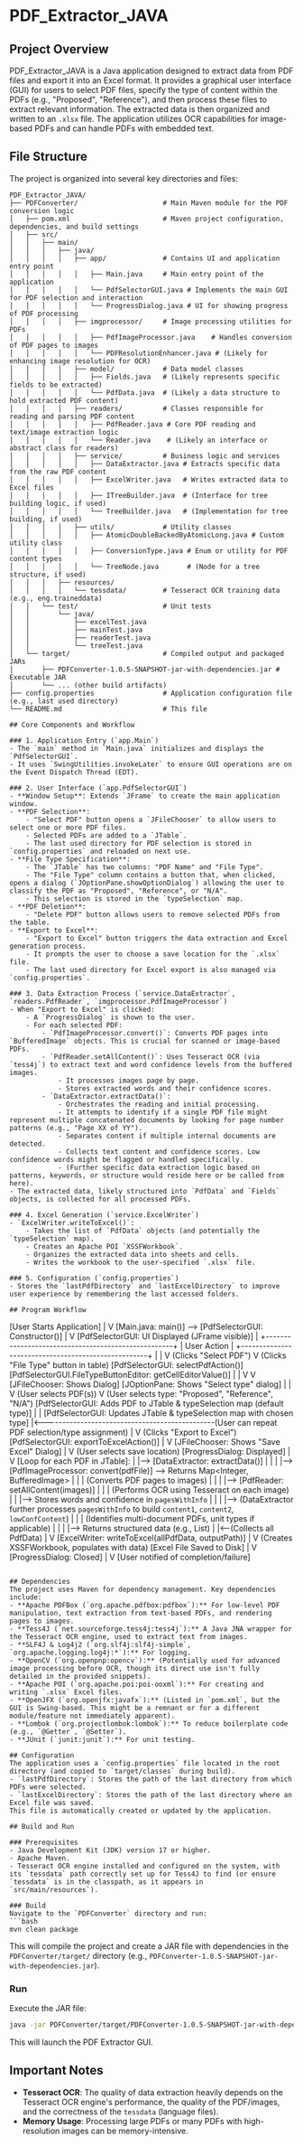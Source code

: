 # PDF_Extractor_JAVA

## Project Overview
PDF_Extractor_JAVA is a Java application designed to extract data from PDF files and export it into an Excel format. It provides a graphical user interface (GUI) for users to select PDF files, specify the type of content within the PDFs (e.g., "Proposed", "Reference"), and then process these files to extract relevant information. The extracted data is then organized and written to an `.xlsx` file. The application utilizes OCR capabilities for image-based PDFs and can handle PDFs with embedded text.

## File Structure

The project is organized into several key directories and files:

```
PDF_Extractor_JAVA/
├── PDFConverter/                     # Main Maven module for the PDF conversion logic
│   ├── pom.xml                       # Maven project configuration, dependencies, and build settings
│   ├── src/
│   │   ├── main/
│   │   │   ├── java/
│   │   │   │   ├── app/              # Contains UI and application entry point
│   │   │   │   │   ├── Main.java     # Main entry point of the application
│   │   │   │   │   └── PdfSelectorGUI.java # Implements the main GUI for PDF selection and interaction
│   │   │   │   │   └── ProgressDialog.java # UI for showing progress of PDF processing
│   │   │   │   ├── imgprocessor/     # Image processing utilities for PDFs
│   │   │   │   │   ├── PdfImageProcessor.java    # Handles conversion of PDF pages to images
│   │   │   │   │   └── PDFResolutionEnhancer.java # (Likely for enhancing image resolution for OCR)
│   │   │   │   ├── model/            # Data model classes
│   │   │   │   │   ├── Fields.java   # (Likely represents specific fields to be extracted)
│   │   │   │   │   └── PdfData.java  # (Likely a data structure to hold extracted PDF content)
│   │   │   │   ├── readers/          # Classes responsible for reading and parsing PDF content
│   │   │   │   │   ├── PdfReader.java # Core PDF reading and text/image extraction logic
│   │   │   │   │   └── Reader.java    # (Likely an interface or abstract class for readers)
│   │   │   │   ├── service/          # Business logic and services
│   │   │   │   │   ├── DataExtractor.java # Extracts specific data from the raw PDF content
│   │   │   │   │   ├── ExcelWriter.java   # Writes extracted data to Excel files
│   │   │   │   │   ├── ITreeBuilder.java  # (Interface for tree building logic, if used)
│   │   │   │   │   └── TreeBuilder.java   # (Implementation for tree building, if used)
│   │   │   │   ├── utils/            # Utility classes
│   │   │   │   │   ├── AtomicDoubleBackedByAtomicLong.java # Custom utility class
│   │   │   │   │   ├── ConversionType.java # Enum or utility for PDF content types
│   │   │   │   │   └── TreeNode.java       # (Node for a tree structure, if used)
│   │   │   ├── resources/
│   │   │   │   └── tessdata/         # Tesseract OCR training data (e.g., eng.traineddata)
│   │   └── test/                     # Unit tests
│   │       └── java/
│   │           ├── excelTest.java
│   │           ├── mainTest.java
│   │           ├── readerTest.java
│   │           └── treeTest.java
│   └── target/                       # Compiled output and packaged JARs
│       ├── PDFConverter-1.0.5-SNAPSHOT-jar-with-dependencies.jar # Executable JAR
│       └── ... (other build artifacts)
├── config.properties                 # Application configuration file (e.g., last used directory)
└── README.md                         # This file

## Core Components and Workflow

### 1. Application Entry (`app.Main`)
- The `main` method in `Main.java` initializes and displays the `PdfSelectorGUI`.
- It uses `SwingUtilities.invokeLater` to ensure GUI operations are on the Event Dispatch Thread (EDT).

### 2. User Interface (`app.PdfSelectorGUI`)
- **Window Setup**: Extends `JFrame` to create the main application window.
- **PDF Selection**:
    - "Select PDF" button opens a `JFileChooser` to allow users to select one or more PDF files.
    - Selected PDFs are added to a `JTable`.
    - The last used directory for PDF selection is stored in `config.properties` and reloaded on next use.
- **File Type Specification**:
    - The `JTable` has two columns: "PDF Name" and "File Type".
    - The "File Type" column contains a button that, when clicked, opens a dialog (`JOptionPane.showOptionDialog`) allowing the user to classify the PDF as "Proposed", "Reference", or "N/A".
    - This selection is stored in the `typeSelection` map.
- **PDF Deletion**:
    - "Delete PDF" button allows users to remove selected PDFs from the table.
- **Export to Excel**:
    - "Export to Excel" button triggers the data extraction and Excel generation process.
    - It prompts the user to choose a save location for the `.xlsx` file.
    - The last used directory for Excel export is also managed via `config.properties`.

### 3. Data Extraction Process (`service.DataExtractor`, `readers.PdfReader`, `imgprocessor.PdfImageProcessor`)
- When "Export to Excel" is clicked:
    - A `ProgressDialog` is shown to the user.
    - For each selected PDF:
        - `PdfImageProcessor.convert()`: Converts PDF pages into `BufferedImage` objects. This is crucial for scanned or image-based PDFs.
        - `PdfReader.setAllContent()`: Uses Tesseract OCR (via `tess4j`) to extract text and word confidence levels from the buffered images.
            - It processes images page by page.
            - Stores extracted words and their confidence scores.
        - `DataExtractor.extractData()`:
            - Orchestrates the reading and initial processing.
            - It attempts to identify if a single PDF file might represent multiple concatenated documents by looking for page number patterns (e.g., "Page XX of YY").
            - Separates content if multiple internal documents are detected.
            - Collects text content and confidence scores. Low confidence words might be flagged or handled specifically.
            - (Further specific data extraction logic based on patterns, keywords, or structure would reside here or be called from here).
- The extracted data, likely structured into `PdfData` and `Fields` objects, is collected for all processed PDFs.

### 4. Excel Generation (`service.ExcelWriter`)
- `ExcelWriter.writeToExcel()`:
    - Takes the list of `PdfData` objects (and potentially the `typeSelection` map).
    - Creates an Apache POI `XSSFWorkbook`.
    - Organizes the extracted data into sheets and cells.
    - Writes the workbook to the user-specified `.xlsx` file.

### 5. Configuration (`config.properties`)
- Stores the `lastPdfDirectory` and `lastExcelDirectory` to improve user experience by remembering the last accessed folders.

## Program Workflow

```
[User Starts Application]
    |
    V
[Main.java: main()] --> [PdfSelectorGUI: Constructor()]
    |
    V
[PdfSelectorGUI: UI Displayed (JFrame visible)]
    |
    +----------------------------------------------------+
    | User Action                                        |
    +----------------------------------------------------+
        |                                                |
        V (Clicks "Select PDF")                          V (Clicks "File Type" button in table)
[PdfSelectorGUI: selectPdfAction()]                  [PdfSelectorGUI.FileTypeButtonEditor: getCellEditorValue()]
    |                                                |
    V                                                V
[JFileChooser: Shows Dialog]                         [JOptionPane: Shows "Select type" dialog]
    |                                                |
    V (User selects PDF(s))                          V (User selects type: "Proposed", "Reference", "N/A")
[PdfSelectorGUI: Adds PDF to JTable & typeSelection map (default type)] |
    |                                                [PdfSelectorGUI: Updates JTable & typeSelection map with chosen type]
    |<-----------------------------------------------(User can repeat PDF selection/type assignment)
    |
    V (Clicks "Export to Excel")
[PdfSelectorGUI: exportToExcelAction()]
    |
    V
[JFileChooser: Shows "Save Excel" Dialog]
    |
    V (User selects save location)
[ProgressDialog: Displayed]
    |
    V
[Loop for each PDF in JTable]:
    |
    |--> [DataExtractor: extractData()]
    |       |
    |       |--> [PdfImageProcessor: convert(pdfFile)] --> Returns Map<Integer, BufferedImage>
    |       |       | (Converts PDF pages to images)
    |       |
    |       |--> [PdfReader: setAllContent(images)]
    |       |       | (Performs OCR using Tesseract on each image)
    |       |       |--> Stores words and confidence in `pagesWithInfo`
    |       |
    |       |--> (DataExtractor further processes `pagesWithInfo` to build `content1`, `content2`, `lowConfContent`)
    |       |       | (Identifies multi-document PDFs, unit types if applicable)
    |       |
    |       |--> Returns structured data (e.g., List<PdfData>)
    |
    |<--(Collects all PdfData)
    |
    V
[ExcelWriter: writeToExcel(allPdfData, outputPath)]
    |
    V (Creates XSSFWorkbook, populates with data)
[Excel File Saved to Disk]
    |
    V
[ProgressDialog: Closed]
    |
    V
[User notified of completion/failure]
```

## Dependencies
The project uses Maven for dependency management. Key dependencies include:
- **Apache PDFBox (`org.apache.pdfbox:pdfbox`):** For low-level PDF manipulation, text extraction from text-based PDFs, and rendering pages to images.
- **Tess4J (`net.sourceforge.tess4j:tess4j`):** A Java JNA wrapper for the Tesseract OCR engine, used to extract text from images.
- **SLF4J & Log4j2 (`org.slf4j:slf4j-simple`, `org.apache.logging.log4j:*`):** For logging.
- **OpenCV (`org.openpnp:opencv`):** (Potentially used for advanced image processing before OCR, though its direct use isn't fully detailed in the provided snippets).
- **Apache POI (`org.apache.poi:poi-ooxml`):** For creating and writing `.xlsx` Excel files.
- **OpenJFX (`org.openjfx:javafx`):** (Listed in `pom.xml`, but the GUI is Swing-based. This might be a remnant or for a different module/feature not immediately apparent).
- **Lombok (`org.projectlombok:lombok`):** To reduce boilerplate code (e.g., `@Getter`, `@Setter`).
- **JUnit (`junit:junit`):** For unit testing.

## Configuration
The application uses a `config.properties` file located in the root directory (and copied to `target/classes` during build).
- `lastPdfDirectory`: Stores the path of the last directory from which PDFs were selected.
- `lastExcelDirectory`: Stores the path of the last directory where an Excel file was saved.
This file is automatically created or updated by the application.

## Build and Run

### Prerequisites
- Java Development Kit (JDK) version 17 or higher.
- Apache Maven.
- Tesseract OCR engine installed and configured on the system, with its `tessdata` path correctly set up for Tess4J to find (or ensure `tessdata` is in the classpath, as it appears in `src/main/resources`).

### Build
Navigate to the `PDFConverter` directory and run:
```bash
mvn clean package
```
This will compile the project and create a JAR file with dependencies in the `PDFConverter/target/` directory (e.g., `PDFConverter-1.0.5-SNAPSHOT-jar-with-dependencies.jar`).

### Run
Execute the JAR file:
```bash
java -jar PDFConverter/target/PDFConverter-1.0.5-SNAPSHOT-jar-with-dependencies.jar
```
This will launch the PDF Extractor GUI.

## Important Notes
- **Tesseract OCR**: The quality of data extraction heavily depends on the Tesseract OCR engine's performance, the quality of the PDF/images, and the correctness of the `tessdata` (language files).
- **Memory Usage**: Processing large PDFs or many PDFs with high-resolution images can be memory-intensive.

